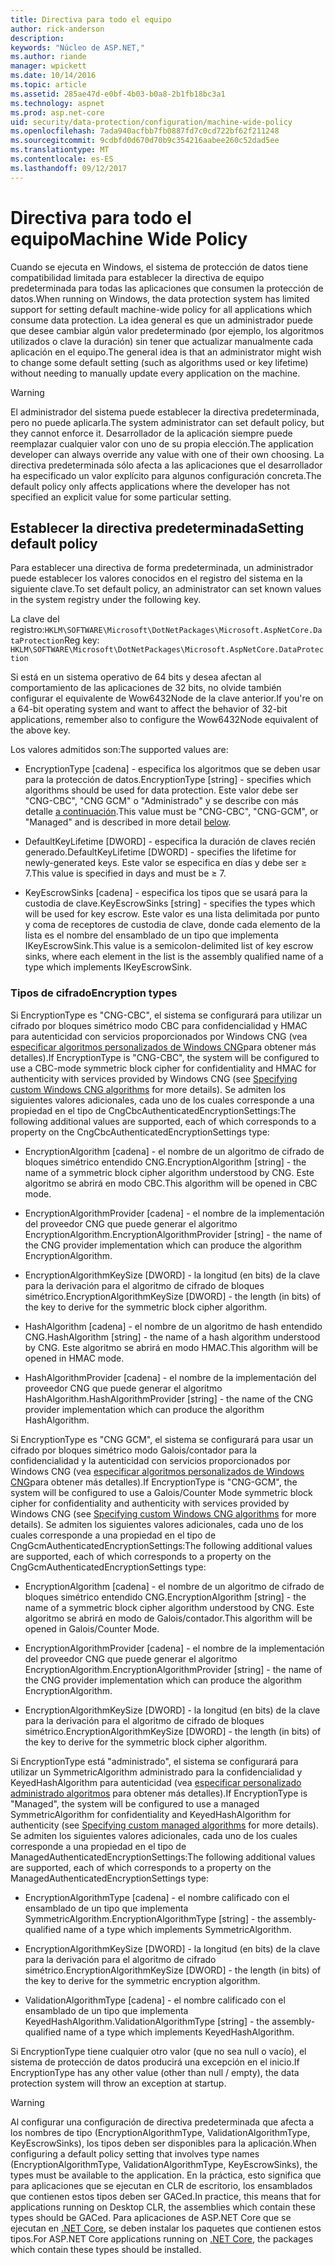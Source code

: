 ```yaml
---
title: Directiva para todo el equipo
author: rick-anderson
description: 
keywords: "Núcleo de ASP.NET,"
ms.author: riande
manager: wpickett
ms.date: 10/14/2016
ms.topic: article
ms.assetid: 285ae47d-e0bf-4b03-b0a8-2b1fb18bc3a1
ms.technology: aspnet
ms.prod: asp.net-core
uid: security/data-protection/configuration/machine-wide-policy
ms.openlocfilehash: 7ada940acfbb7fb0887fd7c0cd722bf62f211248
ms.sourcegitcommit: 9cdbfd0d670d70b9c354216aabee260c52dad5ee
ms.translationtype: MT
ms.contentlocale: es-ES
ms.lasthandoff: 09/12/2017
---
```

# <a name="machine-wide-policy"></a><span data-ttu-id="3e6cd-103">Directiva para todo el equipo</span><span class="sxs-lookup"><span data-stu-id="3e6cd-103">Machine Wide Policy</span></span>

<a name=data-protection-configuration-machinewidepolicy></a>

<span data-ttu-id="3e6cd-104">Cuando se ejecuta en Windows, el sistema de protección de datos tiene compatibilidad limitada para establecer la directiva de equipo predeterminada para todas las aplicaciones que consumen la protección de datos.</span><span class="sxs-lookup"><span data-stu-id="3e6cd-104">When running on Windows, the data protection system has limited support for setting default machine-wide policy for all applications which consume data protection.</span></span> <span data-ttu-id="3e6cd-105">La idea general es que un administrador puede que desee cambiar algún valor predeterminado (por ejemplo, los algoritmos utilizados o clave la duración) sin tener que actualizar manualmente cada aplicación en el equipo.</span><span class="sxs-lookup"><span data-stu-id="3e6cd-105">The general idea is that an administrator might wish to change some default setting (such as algorithms used or key lifetime) without needing to manually update every application on the machine.</span></span>

>[!WARNING]
> <span data-ttu-id="3e6cd-106">El administrador del sistema puede establecer la directiva predeterminada, pero no puede aplicarla.</span><span class="sxs-lookup"><span data-stu-id="3e6cd-106">The system administrator can set default policy, but they cannot enforce it.</span></span> <span data-ttu-id="3e6cd-107">Desarrollador de la aplicación siempre puede reemplazar cualquier valor con uno de su propia elección.</span><span class="sxs-lookup"><span data-stu-id="3e6cd-107">The application developer can always override any value with one of their own choosing.</span></span> <span data-ttu-id="3e6cd-108">La directiva predeterminada sólo afecta a las aplicaciones que el desarrollador ha especificado un valor explícito para algunos configuración concreta.</span><span class="sxs-lookup"><span data-stu-id="3e6cd-108">The default policy only affects applications where the developer has not specified an explicit value for some particular setting.</span></span>

## <a name="setting-default-policy"></a><span data-ttu-id="3e6cd-109">Establecer la directiva predeterminada</span><span class="sxs-lookup"><span data-stu-id="3e6cd-109">Setting default policy</span></span>

<span data-ttu-id="3e6cd-110">Para establecer una directiva de forma predeterminada, un administrador puede establecer los valores conocidos en el registro del sistema en la siguiente clave.</span><span class="sxs-lookup"><span data-stu-id="3e6cd-110">To set default policy, an administrator can set known values in the system registry under the following key.</span></span>

<span data-ttu-id="3e6cd-111">La clave del registro:`HKLM\SOFTWARE\Microsoft\DotNetPackages\Microsoft.AspNetCore.DataProtection`</span><span class="sxs-lookup"><span data-stu-id="3e6cd-111">Reg key: `HKLM\SOFTWARE\Microsoft\DotNetPackages\Microsoft.AspNetCore.DataProtection`</span></span>

<span data-ttu-id="3e6cd-112">Si está en un sistema operativo de 64 bits y desea afectan al comportamiento de las aplicaciones de 32 bits, no olvide también configurar el equivalente de Wow6432Node de la clave anterior.</span><span class="sxs-lookup"><span data-stu-id="3e6cd-112">If you're on a 64-bit operating system and want to affect the behavior of 32-bit applications, remember also to configure the Wow6432Node equivalent of the above key.</span></span>

<span data-ttu-id="3e6cd-113">Los valores admitidos son:</span><span class="sxs-lookup"><span data-stu-id="3e6cd-113">The supported values are:</span></span>

* <span data-ttu-id="3e6cd-114">EncryptionType [cadena] - especifica los algoritmos que se deben usar para la protección de datos.</span><span class="sxs-lookup"><span data-stu-id="3e6cd-114">EncryptionType [string] - specifies which algorithms should be used for data protection.</span></span> <span data-ttu-id="3e6cd-115">Este valor debe ser "CNG-CBC", "CNG GCM" o "Administrado" y se describe con más detalle [a continuación](#data-protection-encryption-types).</span><span class="sxs-lookup"><span data-stu-id="3e6cd-115">This value must be "CNG-CBC", "CNG-GCM", or "Managed" and is described in more detail [below](#data-protection-encryption-types).</span></span>

* <span data-ttu-id="3e6cd-116">DefaultKeyLifetime [DWORD] - especifica la duración de claves recién generado.</span><span class="sxs-lookup"><span data-stu-id="3e6cd-116">DefaultKeyLifetime [DWORD] - specifies the lifetime for newly-generated keys.</span></span> <span data-ttu-id="3e6cd-117">Este valor se especifica en días y debe ser ≥ 7.</span><span class="sxs-lookup"><span data-stu-id="3e6cd-117">This value is specified in days and must be ≥ 7.</span></span>

* <span data-ttu-id="3e6cd-118">KeyEscrowSinks [cadena] - especifica los tipos que se usará para la custodia de clave.</span><span class="sxs-lookup"><span data-stu-id="3e6cd-118">KeyEscrowSinks [string] - specifies the types which will be used for key escrow.</span></span> <span data-ttu-id="3e6cd-119">Este valor es una lista delimitada por punto y coma de receptores de custodia de clave, donde cada elemento de la lista es el nombre del ensamblado de un tipo que implementa IKeyEscrowSink.</span><span class="sxs-lookup"><span data-stu-id="3e6cd-119">This value is a semicolon-delimited list of key escrow sinks, where each element in the list is the assembly qualified name of a type which implements IKeyEscrowSink.</span></span>

<a name=data-protection-encryption-types></a>

### <a name="encryption-types"></a><span data-ttu-id="3e6cd-120">Tipos de cifrado</span><span class="sxs-lookup"><span data-stu-id="3e6cd-120">Encryption types</span></span>

<span data-ttu-id="3e6cd-121">Si EncryptionType es "CNG-CBC", el sistema se configurará para utilizar un cifrado por bloques simétrico modo CBC para confidencialidad y HMAC para autenticidad con servicios proporcionados por Windows CNG (vea [especificar algoritmos personalizados de Windows CNG](overview.md#data-protection-changing-algorithms-cng)para obtener más detalles).</span><span class="sxs-lookup"><span data-stu-id="3e6cd-121">If EncryptionType is "CNG-CBC", the system will be configured to use a CBC-mode symmetric block cipher for confidentiality and HMAC for authenticity with services provided by Windows CNG (see [Specifying custom Windows CNG algorithms](overview.md#data-protection-changing-algorithms-cng) for more details).</span></span> <span data-ttu-id="3e6cd-122">Se admiten los siguientes valores adicionales, cada uno de los cuales corresponde a una propiedad en el tipo de CngCbcAuthenticatedEncryptionSettings:</span><span class="sxs-lookup"><span data-stu-id="3e6cd-122">The following additional values are supported, each of which corresponds to a property on the CngCbcAuthenticatedEncryptionSettings type:</span></span>

* <span data-ttu-id="3e6cd-123">EncryptionAlgorithm [cadena] - el nombre de un algoritmo de cifrado de bloques simétrico entendido CNG.</span><span class="sxs-lookup"><span data-stu-id="3e6cd-123">EncryptionAlgorithm [string] - the name of a symmetric block cipher algorithm understood by CNG.</span></span> <span data-ttu-id="3e6cd-124">Este algoritmo se abrirá en modo CBC.</span><span class="sxs-lookup"><span data-stu-id="3e6cd-124">This algorithm will be opened in CBC mode.</span></span>

* <span data-ttu-id="3e6cd-125">EncryptionAlgorithmProvider [cadena] - el nombre de la implementación del proveedor CNG que puede generar el algoritmo EncryptionAlgorithm.</span><span class="sxs-lookup"><span data-stu-id="3e6cd-125">EncryptionAlgorithmProvider [string] - the name of the CNG provider implementation which can produce the algorithm EncryptionAlgorithm.</span></span>

* <span data-ttu-id="3e6cd-126">EncryptionAlgorithmKeySize [DWORD] - la longitud (en bits) de la clave para la derivación para el algoritmo de cifrado de bloques simétrico.</span><span class="sxs-lookup"><span data-stu-id="3e6cd-126">EncryptionAlgorithmKeySize [DWORD] - the length (in bits) of the key to derive for the symmetric block cipher algorithm.</span></span>

* <span data-ttu-id="3e6cd-127">HashAlgorithm [cadena] - el nombre de un algoritmo de hash entendido CNG.</span><span class="sxs-lookup"><span data-stu-id="3e6cd-127">HashAlgorithm [string] - the name of a hash algorithm understood by CNG.</span></span> <span data-ttu-id="3e6cd-128">Este algoritmo se abrirá en modo HMAC.</span><span class="sxs-lookup"><span data-stu-id="3e6cd-128">This algorithm will be opened in HMAC mode.</span></span>

* <span data-ttu-id="3e6cd-129">HashAlgorithmProvider [cadena] - el nombre de la implementación del proveedor CNG que puede generar el algoritmo HashAlgorithm.</span><span class="sxs-lookup"><span data-stu-id="3e6cd-129">HashAlgorithmProvider [string] - the name of the CNG provider implementation which can produce the algorithm HashAlgorithm.</span></span>

<span data-ttu-id="3e6cd-130">Si EncryptionType es "CNG GCM", el sistema se configurará para usar un cifrado por bloques simétrico modo Galois/contador para la confidencialidad y la autenticidad con servicios proporcionados por Windows CNG (vea [especificar algoritmos personalizados de Windows CNG](overview.md#data-protection-changing-algorithms-cng)para obtener más detalles).</span><span class="sxs-lookup"><span data-stu-id="3e6cd-130">If EncryptionType is "CNG-GCM", the system will be configured to use a Galois/Counter Mode symmetric block cipher for confidentiality and authenticity with services provided by Windows CNG (see [Specifying custom Windows CNG algorithms](overview.md#data-protection-changing-algorithms-cng) for more details).</span></span> <span data-ttu-id="3e6cd-131">Se admiten los siguientes valores adicionales, cada uno de los cuales corresponde a una propiedad en el tipo de CngGcmAuthenticatedEncryptionSettings:</span><span class="sxs-lookup"><span data-stu-id="3e6cd-131">The following additional values are supported, each of which corresponds to a property on the CngGcmAuthenticatedEncryptionSettings type:</span></span>

* <span data-ttu-id="3e6cd-132">EncryptionAlgorithm [cadena] - el nombre de un algoritmo de cifrado de bloques simétrico entendido CNG.</span><span class="sxs-lookup"><span data-stu-id="3e6cd-132">EncryptionAlgorithm [string] - the name of a symmetric block cipher algorithm understood by CNG.</span></span> <span data-ttu-id="3e6cd-133">Este algoritmo se abrirá en modo de Galois/contador.</span><span class="sxs-lookup"><span data-stu-id="3e6cd-133">This algorithm will be opened in Galois/Counter Mode.</span></span>

* <span data-ttu-id="3e6cd-134">EncryptionAlgorithmProvider [cadena] - el nombre de la implementación del proveedor CNG que puede generar el algoritmo EncryptionAlgorithm.</span><span class="sxs-lookup"><span data-stu-id="3e6cd-134">EncryptionAlgorithmProvider [string] - the name of the CNG provider implementation which can produce the algorithm EncryptionAlgorithm.</span></span>

* <span data-ttu-id="3e6cd-135">EncryptionAlgorithmKeySize [DWORD] - la longitud (en bits) de la clave para la derivación para el algoritmo de cifrado de bloques simétrico.</span><span class="sxs-lookup"><span data-stu-id="3e6cd-135">EncryptionAlgorithmKeySize [DWORD] - the length (in bits) of the key to derive for the symmetric block cipher algorithm.</span></span>

<span data-ttu-id="3e6cd-136">Si EncryptionType está "administrado", el sistema se configurará para utilizar un SymmetricAlgorithm administrado para la confidencialidad y KeyedHashAlgorithm para autenticidad (vea [especificar personalizado administrado algoritmos](overview.md#data-protection-changing-algorithms-custom-managed) para obtener más detalles).</span><span class="sxs-lookup"><span data-stu-id="3e6cd-136">If EncryptionType is "Managed", the system will be configured to use a managed SymmetricAlgorithm for confidentiality and KeyedHashAlgorithm for authenticity (see [Specifying custom managed algorithms](overview.md#data-protection-changing-algorithms-custom-managed) for more details).</span></span> <span data-ttu-id="3e6cd-137">Se admiten los siguientes valores adicionales, cada uno de los cuales corresponde a una propiedad en el tipo de ManagedAuthenticatedEncryptionSettings:</span><span class="sxs-lookup"><span data-stu-id="3e6cd-137">The following additional values are supported, each of which corresponds to a property on the ManagedAuthenticatedEncryptionSettings type:</span></span>

* <span data-ttu-id="3e6cd-138">EncryptionAlgorithmType [cadena] - el nombre calificado con el ensamblado de un tipo que implementa SymmetricAlgorithm.</span><span class="sxs-lookup"><span data-stu-id="3e6cd-138">EncryptionAlgorithmType [string] - the assembly-qualified name of a type which implements SymmetricAlgorithm.</span></span>

* <span data-ttu-id="3e6cd-139">EncryptionAlgorithmKeySize [DWORD] - la longitud (en bits) de la clave para la derivación para el algoritmo de cifrado simétrico.</span><span class="sxs-lookup"><span data-stu-id="3e6cd-139">EncryptionAlgorithmKeySize [DWORD] - the length (in bits) of the key to derive for the symmetric encryption algorithm.</span></span>

* <span data-ttu-id="3e6cd-140">ValidationAlgorithmType [cadena] - el nombre calificado con el ensamblado de un tipo que implementa KeyedHashAlgorithm.</span><span class="sxs-lookup"><span data-stu-id="3e6cd-140">ValidationAlgorithmType [string] - the assembly-qualified name of a type which implements KeyedHashAlgorithm.</span></span>

<span data-ttu-id="3e6cd-141">Si EncryptionType tiene cualquier otro valor (que no sea null o vacío), el sistema de protección de datos producirá una excepción en el inicio.</span><span class="sxs-lookup"><span data-stu-id="3e6cd-141">If EncryptionType has any other value (other than null / empty), the data protection system will throw an exception at startup.</span></span>

>[!WARNING]
> <span data-ttu-id="3e6cd-142">Al configurar una configuración de directiva predeterminada que afecta a los nombres de tipo (EncryptionAlgorithmType, ValidationAlgorithmType, KeyEscrowSinks), los tipos deben ser disponibles para la aplicación.</span><span class="sxs-lookup"><span data-stu-id="3e6cd-142">When configuring a default policy setting that involves type names (EncryptionAlgorithmType, ValidationAlgorithmType, KeyEscrowSinks), the types must be available to the application.</span></span> <span data-ttu-id="3e6cd-143">En la práctica, esto significa que para aplicaciones que se ejecutan en CLR de escritorio, los ensamblados que contienen estos tipos deben ser GACed.</span><span class="sxs-lookup"><span data-stu-id="3e6cd-143">In practice, this means that for applications running on Desktop CLR, the assemblies which contain these types should be GACed.</span></span> <span data-ttu-id="3e6cd-144">Para aplicaciones de ASP.NET Core que se ejecutan en [.NET Core](https://www.microsoft.com/net/core), se deben instalar los paquetes que contienen estos tipos.</span><span class="sxs-lookup"><span data-stu-id="3e6cd-144">For ASP.NET Core applications running on [.NET Core](https://www.microsoft.com/net/core), the packages which contain these types should be installed.</span></span>
